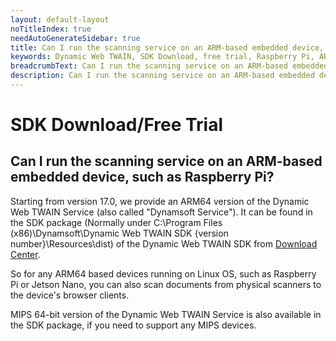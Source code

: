 ```yaml
---
layout: default-layout
noTitleIndex: true
needAutoGenerateSidebar: true
title: Can I run the scanning service on an ARM-based embedded device, such as Raspberry Pi?
keywords: Dynamic Web TWAIN, SDK Download, free trial, Raspberry Pi, ARM-based
breadcrumbText: Can I run the scanning service on an ARM-based embedded device, such as Raspberry Pi?
description: Can I run the scanning service on an ARM-based embedded device, such as Raspberry Pi?
---
```


# SDK Download/Free Trial

## Can I run the scanning service on an ARM-based embedded device, such as Raspberry Pi?

Starting from version 17.0, we provide an ARM64 version of the Dynamic Web TWAIN Service (also called "Dynamsoft Service"). It can be found in the SDK package (Normally under C:\Program Files (x86)\Dynamsoft\Dynamic Web TWAIN SDK {version number}\Resources\dist) of the Dynamic Web TWAIN SDK from <a href="https://www.dynamsoft.com/web-twain/downloads/" target="_blank">Download Center</a>.

So for any ARM64 based devices running on Linux OS, such as Raspberry Pi or Jetson Nano, you can also scan documents from physical scanners to the device's browser clients.

MIPS 64-bit version of the Dynamic Web TWAIN Service is also available in the SDK package, if you need to support any MIPS devices.
